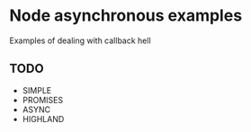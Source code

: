 # Node asynchronous examples
Examples of dealing with callback hell

## TODO

* SIMPLE
* PROMISES
* ASYNC
* HIGHLAND

